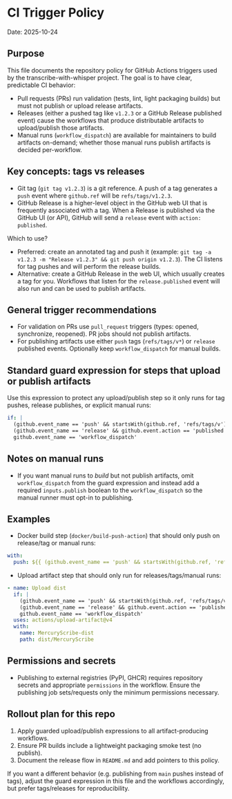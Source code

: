 # CI Trigger Policy

Date: 2025-10-24

Purpose
-------
This file documents the repository policy for GitHub Actions triggers used by the transcribe-with-whisper project. The goal is to have clear, predictable CI behavior:

- Pull requests (PRs) run validation (tests, lint, light packaging builds) but must not publish or upload release artifacts.
- Releases (either a pushed tag like `v1.2.3` or a GitHub Release published event) cause the workflows that produce distributable artifacts to upload/publish those artifacts.
- Manual runs (`workflow_dispatch`) are available for maintainers to build artifacts on-demand; whether those manual runs publish artifacts is decided per-workflow.

Key concepts: tags vs releases
--------------------------------
- Git tag (`git tag v1.2.3`) is a git reference. A push of a tag generates a `push` event where `github.ref` will be `refs/tags/v1.2.3`.
- GitHub Release is a higher-level object in the GitHub web UI that is frequently associated with a tag. When a Release is published via the GitHub UI (or API), GitHub will send a `release` event with `action: published`.

Which to use?
- Preferred: create an annotated tag and push it (example: `git tag -a v1.2.3 -m "Release v1.2.3" && git push origin v1.2.3`). The CI listens for tag pushes and will perform the release builds.
- Alternative: create a GitHub Release in the web UI, which usually creates a tag for you. Workflows that listen for the `release.published` event will also run and can be used to publish artifacts.

General trigger recommendations
-------------------------------
- For validation on PRs use `pull_request` triggers (types: opened, synchronize, reopened). PR jobs should not publish artifacts.
- For publishing artifacts use either `push` tags (`refs/tags/v*`) or `release` published events. Optionally keep `workflow_dispatch` for manual builds.

Standard guard expression for steps that upload or publish artifacts
--------------------------------------------------------------------
Use this expression to protect any upload/publish step so it only runs for tag pushes, release publishes, or explicit manual runs:

```yaml
if: |
  (github.event_name == 'push' && startsWith(github.ref, 'refs/tags/v')) ||
  (github.event_name == 'release' && github.event.action == 'published') ||
  github.event_name == 'workflow_dispatch'
```

Notes on manual runs
--------------------
- If you want manual runs to _build_ but not publish artifacts, omit `workflow_dispatch` from the guard expression and instead add a required `inputs.publish` boolean to the `workflow_dispatch` so the manual runner must opt-in to publishing.

Examples
--------
- Docker build step (`docker/build-push-action`) that should only push on release/tag or manual runs:

```yaml
with:
  push: ${{ (github.event_name == 'push' && startsWith(github.ref, 'refs/tags/v')) || github.event_name == 'workflow_dispatch' }}
```

- Upload artifact step that should only run for releases/tags/manual runs:

```yaml
- name: Upload dist
  if: |
    (github.event_name == 'push' && startsWith(github.ref, 'refs/tags/v')) ||
    (github.event_name == 'release' && github.event.action == 'published') ||
    github.event_name == 'workflow_dispatch'
  uses: actions/upload-artifact@v4
  with:
    name: MercuryScribe-dist
    path: dist/MercuryScribe
```

Permissions and secrets
-----------------------
- Publishing to external registries (PyPI, GHCR) requires repository secrets and appropriate `permissions` in the workflow. Ensure the publishing job sets/requests only the minimum permissions necessary.

Rollout plan for this repo
--------------------------
1. Apply guarded upload/publish expressions to all artifact-producing workflows.
2. Ensure PR builds include a lightweight packaging smoke test (no publish).
3. Document the release flow in `README.md` and add pointers to this policy.

If you want a different behavior (e.g. publishing from `main` pushes instead of tags), adjust the guard expression in this file and the workflows accordingly, but prefer tags/releases for reproducibility.
